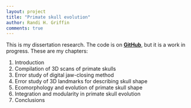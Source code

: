 ```yaml
---
layout: project
title: "Primate skull evolution"
author: Randi H. Griffin
comments: true
---
```


This is my dissertation research. The code is on **<a target="_blank" href="https://github.com/rgriff23/Dissertation">GitHub</a>**, but it is a work in progress. These are my chapters:

1. Introduction
2. Compilation of 3D scans of primate skulls
3. Error study of digital jaw-closing method
4. Error study of 3D landmarks for describing skull shape
5. Ecomorphology and evolution of primate skull shape
6. Integration and modularity in primate skull evolution
7. Conclusions